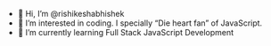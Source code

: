 - 👋 Hi, I’m @rishikeshabhishek
- 👀 I’m interested in coding. I specially “Die heart fan” of JavaScript.
- 🌱 I’m currently learning Full Stack JavaScript Development

<!---
rishikeshabhishek/rishikeshabhishek is a ✨ special ✨ repository because its `README.md` (this file) appears on your GitHub profile.
You can click the Preview link to take a look at your changes.
--->
